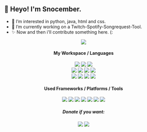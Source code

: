 <h2> 👀 Heyo! I'm Snocember. </h2>

<ul>
  <li> 🌱 I’m interested in python, java, html and css.</li>
  <li> 🔭 I’m currently working on a Twitch-Spotify-Songrequest-Tool.</li>
  <li> ✨ Now and then i'll contribute something here. (: </li>
</ul>

<div align='center'>
<img src="https://github-readme-stats.vercel.app/api?username=snocember&count_private=true&show_icons=true&theme=tokyonight">

<h4>My Workspace / Languages</h4>
  <img src="https://img.shields.io/badge/mac%20os-000000?style=for-the-badge&logo=apple&logoColor=white">
  <img src="https://img.shields.io/badge/Linux-000000?style=for-the-badge&logo=linux&logoColor=white">
  <img src="https://img.shields.io/badge/apple%20silicon-333333?style=for-the-badge&logo=apple&logoColor=white">
  </br>
  <img src="https://img.shields.io/badge/Atom-32674D?style=for-the-badge&logo=Atom&logoColor=white">
  <img src="https://img.shields.io/badge/Eclipse-2C2255?style=for-the-badge&logo=eclipse&logoColor=white">
  <img src="https://img.shields.io/badge/Safari-0082C9?style=for-the-badge&logo=Safari&logoColor=white">
  <img src="https://img.shields.io/badge/Brave-E44C30?style=for-the-badge&logo=Brave&logoColor=white">
  </br>
  <img src="https://img.shields.io/badge/Python-dfb620?style=for-the-badge&logo=python&logoColor=blue">
  <img src="https://img.shields.io/badge/HTML5-E34F26?style=for-the-badge&logo=html5&logoColor=white">
  <img src="https://img.shields.io/badge/CSS3-1572B6?style=for-the-badge&logo=css3&logoColor=white">
  <img src="https://img.shields.io/badge/Java-ED8B00?style=for-the-badge&logo=java&logoColor=white">

<h4>Used Frameworks / Platforms / Tools</h4>
  <img src="https://img.shields.io/badge/Apache-D22128?style=for-the-badge&logo=Apache&logoColor=white">
  <img src="https://img.shields.io/badge/Django-092E20?style=for-the-badge&logo=django&logoColor=green">
  <img src="https://img.shields.io/badge/Nextcloud-0082C9?style=for-the-badge&logo=Nextcloud&logoColor=white">
  <img src="https://img.shields.io/badge/Cloudflare-F38020?style=for-the-badge&logo=Cloudflare&logoColor=white">
  <img src="https://img.shields.io/badge/Bootstrap-563D7C?style=for-the-badge&logo=bootstrap&logoColor=white">
  <img src="https://img.shields.io/badge/MySQL-005C84?style=for-the-badge&logo=mysql&logoColor=white">
  <img src="https://img.shields.io/badge/SQLite-07405E?style=for-the-badge&logo=sqlite&logoColor=white">

<h5>Donate if you want:</h5>
<a href="https://ko-fi.com/snocember"><img src="https://img.shields.io/badge/Ko--fi-ffffff?style=flat&logo=ko-fi&logoColor=red"></a>
<a href="https://paypal.me/snocember"><img src="https://img.shields.io/badge/PayPal-00457C?style=flat&logo=paypal&logoColor=white"></a>

</div>

<!--
**Snocember/Snocember** is a ✨ _special_ ✨ repository because its `README.md` (this file) appears on your GitHub profile.

Here are some ideas to get you started:

- 🔭 I’m currently working on ...
- 🌱 I’m currently learning ...
- 👯 I’m looking to collaborate on ...
- 🤔 I’m looking for help with ...
- 💬 Ask me about ...
- 📫 How to reach me: ...
- 😄 Pronouns: ...
- ⚡ Fun fact: ...
-->
